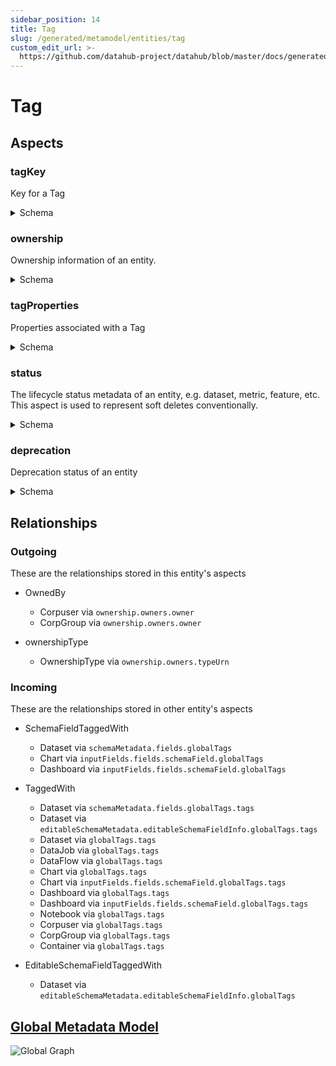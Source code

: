 ```yaml
---
sidebar_position: 14
title: Tag
slug: /generated/metamodel/entities/tag
custom_edit_url: >-
  https://github.com/datahub-project/datahub/blob/master/docs/generated/metamodel/entities/tag.md
---
```

# Tag
## Aspects

### tagKey
Key for a Tag
<details>
<summary>Schema</summary>

```javascript
{
  "type": "record",
  "Aspect": {
    "name": "tagKey"
  },
  "name": "TagKey",
  "namespace": "com.linkedin.metadata.key",
  "fields": [
    {
      "Searchable": {
        "boostScore": 10.0,
        "enableAutocomplete": true,
        "fieldName": "id",
        "fieldType": "WORD_GRAM"
      },
      "type": "string",
      "name": "name",
      "doc": "The tag name, which serves as a unique id"
    }
  ],
  "doc": "Key for a Tag"
}
```
</details>

### ownership
Ownership information of an entity.
<details>
<summary>Schema</summary>

```javascript
{
  "type": "record",
  "Aspect": {
    "name": "ownership"
  },
  "name": "Ownership",
  "namespace": "com.linkedin.common",
  "fields": [
    {
      "type": {
        "type": "array",
        "items": {
          "type": "record",
          "name": "Owner",
          "namespace": "com.linkedin.common",
          "fields": [
            {
              "Relationship": {
                "entityTypes": [
                  "corpuser",
                  "corpGroup"
                ],
                "name": "OwnedBy"
              },
              "Searchable": {
                "addToFilters": true,
                "fieldName": "owners",
                "fieldType": "URN",
                "filterNameOverride": "Owned By",
                "hasValuesFieldName": "hasOwners",
                "queryByDefault": false
              },
              "java": {
                "class": "com.linkedin.common.urn.Urn"
              },
              "type": "string",
              "name": "owner",
              "doc": "Owner URN, e.g. urn:li:corpuser:ldap, urn:li:corpGroup:group_name, and urn:li:multiProduct:mp_name\n(Caveat: only corpuser is currently supported in the frontend.)"
            },
            {
              "deprecated": true,
              "type": {
                "type": "enum",
                "symbolDocs": {
                  "BUSINESS_OWNER": "A person or group who is responsible for logical, or business related, aspects of the asset.",
                  "CONSUMER": "A person, group, or service that consumes the data\nDeprecated! Use TECHNICAL_OWNER or BUSINESS_OWNER instead.",
                  "CUSTOM": "Set when ownership type is unknown or a when new one is specified as an ownership type entity for which we have no\nenum value for. This is used for backwards compatibility",
                  "DATAOWNER": "A person or group that is owning the data\nDeprecated! Use TECHNICAL_OWNER instead.",
                  "DATA_STEWARD": "A steward, expert, or delegate responsible for the asset.",
                  "DELEGATE": "A person or a group that overseas the operation, e.g. a DBA or SRE.\nDeprecated! Use TECHNICAL_OWNER instead.",
                  "DEVELOPER": "A person or group that is in charge of developing the code\nDeprecated! Use TECHNICAL_OWNER instead.",
                  "NONE": "No specific type associated to the owner.",
                  "PRODUCER": "A person, group, or service that produces/generates the data\nDeprecated! Use TECHNICAL_OWNER instead.",
                  "STAKEHOLDER": "A person or a group that has direct business interest\nDeprecated! Use TECHNICAL_OWNER, BUSINESS_OWNER, or STEWARD instead.",
                  "TECHNICAL_OWNER": "person or group who is responsible for technical aspects of the asset."
                },
                "deprecatedSymbols": {
                  "CONSUMER": true,
                  "DATAOWNER": true,
                  "DELEGATE": true,
                  "DEVELOPER": true,
                  "PRODUCER": true,
                  "STAKEHOLDER": true
                },
                "name": "OwnershipType",
                "namespace": "com.linkedin.common",
                "symbols": [
                  "CUSTOM",
                  "TECHNICAL_OWNER",
                  "BUSINESS_OWNER",
                  "DATA_STEWARD",
                  "NONE",
                  "DEVELOPER",
                  "DATAOWNER",
                  "DELEGATE",
                  "PRODUCER",
                  "CONSUMER",
                  "STAKEHOLDER"
                ],
                "doc": "Asset owner types"
              },
              "name": "type",
              "doc": "The type of the ownership"
            },
            {
              "Relationship": {
                "entityTypes": [
                  "ownershipType"
                ],
                "name": "ownershipType"
              },
              "java": {
                "class": "com.linkedin.common.urn.Urn"
              },
              "type": [
                "null",
                "string"
              ],
              "name": "typeUrn",
              "default": null,
              "doc": "The type of the ownership\nUrn of type O"
            },
            {
              "type": [
                "null",
                {
                  "type": "record",
                  "name": "OwnershipSource",
                  "namespace": "com.linkedin.common",
                  "fields": [
                    {
                      "type": {
                        "type": "enum",
                        "symbolDocs": {
                          "AUDIT": "Auditing system or audit logs",
                          "DATABASE": "Database, e.g. GRANTS table",
                          "FILE_SYSTEM": "File system, e.g. file/directory owner",
                          "ISSUE_TRACKING_SYSTEM": "Issue tracking system, e.g. Jira",
                          "MANUAL": "Manually provided by a user",
                          "OTHER": "Other sources",
                          "SERVICE": "Other ownership-like service, e.g. Nuage, ACL service etc",
                          "SOURCE_CONTROL": "SCM system, e.g. GIT, SVN"
                        },
                        "name": "OwnershipSourceType",
                        "namespace": "com.linkedin.common",
                        "symbols": [
                          "AUDIT",
                          "DATABASE",
                          "FILE_SYSTEM",
                          "ISSUE_TRACKING_SYSTEM",
                          "MANUAL",
                          "SERVICE",
                          "SOURCE_CONTROL",
                          "OTHER"
                        ]
                      },
                      "name": "type",
                      "doc": "The type of the source"
                    },
                    {
                      "type": [
                        "null",
                        "string"
                      ],
                      "name": "url",
                      "default": null,
                      "doc": "A reference URL for the source"
                    }
                  ],
                  "doc": "Source/provider of the ownership information"
                }
              ],
              "name": "source",
              "default": null,
              "doc": "Source information for the ownership"
            }
          ],
          "doc": "Ownership information"
        }
      },
      "name": "owners",
      "doc": "List of owners of the entity."
    },
    {
      "type": {
        "type": "record",
        "name": "AuditStamp",
        "namespace": "com.linkedin.common",
        "fields": [
          {
            "type": "long",
            "name": "time",
            "doc": "When did the resource/association/sub-resource move into the specific lifecycle stage represented by this AuditEvent."
          },
          {
            "java": {
              "class": "com.linkedin.common.urn.Urn"
            },
            "type": "string",
            "name": "actor",
            "doc": "The entity (e.g. a member URN) which will be credited for moving the resource/association/sub-resource into the specific lifecycle stage. It is also the one used to authorize the change."
          },
          {
            "java": {
              "class": "com.linkedin.common.urn.Urn"
            },
            "type": [
              "null",
              "string"
            ],
            "name": "impersonator",
            "default": null,
            "doc": "The entity (e.g. a service URN) which performs the change on behalf of the Actor and must be authorized to act as the Actor."
          },
          {
            "type": [
              "null",
              "string"
            ],
            "name": "message",
            "default": null,
            "doc": "Additional context around how DataHub was informed of the particular change. For example: was the change created by an automated process, or manually."
          }
        ],
        "doc": "Data captured on a resource/association/sub-resource level giving insight into when that resource/association/sub-resource moved into a particular lifecycle stage, and who acted to move it into that specific lifecycle stage."
      },
      "name": "lastModified",
      "default": {
        "actor": "urn:li:corpuser:unknown",
        "impersonator": null,
        "time": 0,
        "message": null
      },
      "doc": "Audit stamp containing who last modified the record and when. A value of 0 in the time field indicates missing data."
    }
  ],
  "doc": "Ownership information of an entity."
}
```
</details>

### tagProperties
Properties associated with a Tag
<details>
<summary>Schema</summary>

```javascript
{
  "type": "record",
  "Aspect": {
    "name": "tagProperties"
  },
  "name": "TagProperties",
  "namespace": "com.linkedin.tag",
  "fields": [
    {
      "Searchable": {
        "boostScore": 10.0,
        "enableAutocomplete": true,
        "fieldNameAliases": [
          "_entityName"
        ],
        "fieldType": "WORD_GRAM"
      },
      "type": "string",
      "name": "name",
      "doc": "Display name of the tag"
    },
    {
      "Searchable": {},
      "type": [
        "null",
        "string"
      ],
      "name": "description",
      "default": null,
      "doc": "Documentation of the tag"
    },
    {
      "type": [
        "null",
        "string"
      ],
      "name": "colorHex",
      "default": null,
      "doc": "The color associated with the Tag in Hex. For example #FFFFFF."
    }
  ],
  "doc": "Properties associated with a Tag"
}
```
</details>

### status
The lifecycle status metadata of an entity, e.g. dataset, metric, feature, etc.
This aspect is used to represent soft deletes conventionally.
<details>
<summary>Schema</summary>

```javascript
{
  "type": "record",
  "Aspect": {
    "name": "status"
  },
  "name": "Status",
  "namespace": "com.linkedin.common",
  "fields": [
    {
      "Searchable": {
        "fieldType": "BOOLEAN"
      },
      "type": "boolean",
      "name": "removed",
      "default": false,
      "doc": "Whether the entity has been removed (soft-deleted)."
    }
  ],
  "doc": "The lifecycle status metadata of an entity, e.g. dataset, metric, feature, etc.\nThis aspect is used to represent soft deletes conventionally."
}
```
</details>

### deprecation
Deprecation status of an entity
<details>
<summary>Schema</summary>

```javascript
{
  "type": "record",
  "Aspect": {
    "name": "deprecation"
  },
  "name": "Deprecation",
  "namespace": "com.linkedin.common",
  "fields": [
    {
      "Searchable": {
        "fieldType": "BOOLEAN",
        "weightsPerFieldValue": {
          "true": 0.5
        }
      },
      "type": "boolean",
      "name": "deprecated",
      "doc": "Whether the entity is deprecated."
    },
    {
      "type": [
        "null",
        "long"
      ],
      "name": "decommissionTime",
      "default": null,
      "doc": "The time user plan to decommission this entity."
    },
    {
      "type": "string",
      "name": "note",
      "doc": "Additional information about the entity deprecation plan, such as the wiki, doc, RB."
    },
    {
      "java": {
        "class": "com.linkedin.common.urn.Urn"
      },
      "type": "string",
      "name": "actor",
      "doc": "The user URN which will be credited for modifying this deprecation content."
    }
  ],
  "doc": "Deprecation status of an entity"
}
```
</details>

## Relationships

### Outgoing
These are the relationships stored in this entity's aspects
- OwnedBy

   - Corpuser via `ownership.owners.owner`
   - CorpGroup via `ownership.owners.owner`
- ownershipType

   - OwnershipType via `ownership.owners.typeUrn`
### Incoming
These are the relationships stored in other entity's aspects
- SchemaFieldTaggedWith

   - Dataset via `schemaMetadata.fields.globalTags`
   - Chart via `inputFields.fields.schemaField.globalTags`
   - Dashboard via `inputFields.fields.schemaField.globalTags`
- TaggedWith

   - Dataset via `schemaMetadata.fields.globalTags.tags`
   - Dataset via `editableSchemaMetadata.editableSchemaFieldInfo.globalTags.tags`
   - Dataset via `globalTags.tags`
   - DataJob via `globalTags.tags`
   - DataFlow via `globalTags.tags`
   - Chart via `globalTags.tags`
   - Chart via `inputFields.fields.schemaField.globalTags.tags`
   - Dashboard via `globalTags.tags`
   - Dashboard via `inputFields.fields.schemaField.globalTags.tags`
   - Notebook via `globalTags.tags`
   - Corpuser via `globalTags.tags`
   - CorpGroup via `globalTags.tags`
   - Container via `globalTags.tags`
- EditableSchemaFieldTaggedWith

   - Dataset via `editableSchemaMetadata.editableSchemaFieldInfo.globalTags`
## [Global Metadata Model](https://github.com/datahub-project/datahub/raw/master/docs/imgs/datahub-metadata-model.png)
![Global Graph](https://github.com/datahub-project/datahub/raw/master/docs/imgs/datahub-metadata-model.png)
